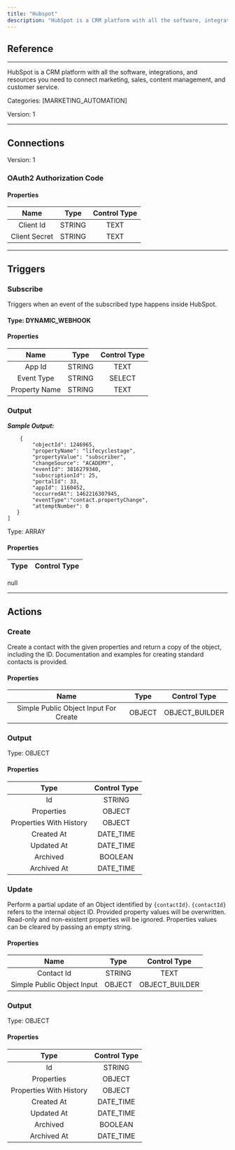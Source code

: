 ```yaml
---
title: "Hubspot"
description: "HubSpot is a CRM platform with all the software, integrations, and resources you need to connect marketing, sales, content management, and customer service."
---
```

## Reference
<hr />

HubSpot is a CRM platform with all the software, integrations, and resources you need to connect marketing, sales, content management, and customer service.

Categories: [MARKETING_AUTOMATION]

Version: 1

<hr />



## Connections

Version: 1


### OAuth2 Authorization Code

#### Properties

|      Name      |     Type     |     Control Type     |
|:--------------:|:------------:|:--------------------:|
| Client Id | STRING | TEXT  |
| Client Secret | STRING | TEXT  |





<hr />



## Triggers


### Subscribe
Triggers when an event of the subscribed type happens inside HubSpot.

#### Type: DYNAMIC_WEBHOOK
#### Properties

|      Name      |     Type     |     Control Type     |
|:--------------:|:------------:|:--------------------:|
| App Id | STRING | TEXT  |
| Event Type | STRING | SELECT  |
| Property Name | STRING | TEXT  |


### Output


___Sample Output:___

```[
    {
        "objectId": 1246965,
        "propertyName": "lifecyclestage",
        "propertyValue": "subscriber",
        "changeSource": "ACADEMY",
        "eventId": 3816279340,
        "subscriptionId": 25,
        "portalId": 33,
        "appId": 1160452,
        "occurredAt": 1462216307945,
        "eventType":"contact.propertyChange",
        "attemptNumber": 0
   }
]
```



Type: ARRAY

#### Properties

|     Type     |     Control Type     |
|:------------:|:--------------------:|
null






<hr />



## Actions


### Create
Create a contact with the given properties and return a copy of the object, including the ID. Documentation and examples for creating standard contacts is provided.

#### Properties

|      Name      |     Type     |     Control Type     |
|:--------------:|:------------:|:--------------------:|
| Simple Public Object Input For Create | OBJECT | OBJECT_BUILDER  |


### Output



Type: OBJECT

#### Properties

|     Type     |     Control Type     |
|:------------:|:--------------------:|
| Id | STRING | TEXT  |
| Properties | OBJECT | OBJECT_BUILDER  |
| Properties With History | OBJECT | OBJECT_BUILDER  |
| Created At | DATE_TIME | DATE_TIME  |
| Updated At | DATE_TIME | DATE_TIME  |
| Archived | BOOLEAN | SELECT  |
| Archived At | DATE_TIME | DATE_TIME  |





### Update
Perform a partial update of an Object identified by `{contactId}`. `{contactId}` refers to the internal object ID. Provided property values will be overwritten. Read-only and non-existent properties will be ignored. Properties values can be cleared by passing an empty string.

#### Properties

|      Name      |     Type     |     Control Type     |
|:--------------:|:------------:|:--------------------:|
| Contact Id | STRING | TEXT  |
| Simple Public Object Input | OBJECT | OBJECT_BUILDER  |


### Output



Type: OBJECT

#### Properties

|     Type     |     Control Type     |
|:------------:|:--------------------:|
| Id | STRING | TEXT  |
| Properties | OBJECT | OBJECT_BUILDER  |
| Properties With History | OBJECT | OBJECT_BUILDER  |
| Created At | DATE_TIME | DATE_TIME  |
| Updated At | DATE_TIME | DATE_TIME  |
| Archived | BOOLEAN | SELECT  |
| Archived At | DATE_TIME | DATE_TIME  |





